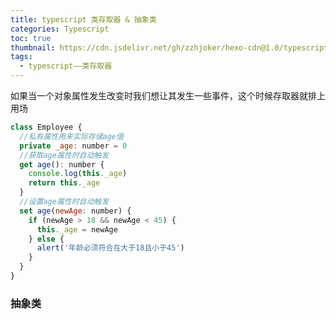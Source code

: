 ```yaml
---
title: typescript 类存取器 & 抽象类
categories: Typescript
toc: true
thumbnail: https://cdn.jsdelivr.net/gh/zzhjoker/hexo-cdn@1.0/typescript/typescript.jpg
tags:
  - typescript——类存取器
---
```


如果当一个对象属性发生改变时我们想让其发生一些事件，这个时候存取器就排上用场

```javascript
class Employee {
  //私有属性用来实际存储age值
  private _age: number = 0
  //获取age属性时自动触发
  get age(): number {
    console.log(this._age)
    return this._age
  }
  //设置age属性时自动触发
  set age(newAge: number) {
    if (newAge > 18 && newAge < 45) {
      this._age = newAge
    } else {
      alert('年龄必须符合在大于18且小于45')
    }
  }
}
```

### 抽象类

```javascript
```
